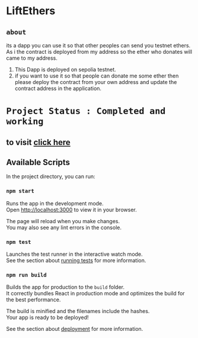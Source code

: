 # LiftEthers

## `about`

its a dapp you can use it so that other peoples can send you testnet ethers. As i the contract is deployed from my address so the ether who donates will came to my address.

1. This Dapp is deployed on sepolia testnet.
2. if you want to use it so that people can donate me some ether then please deploy the contract from your own address and update the contract address in the application.

# `Project Status : Completed and working`

## to visit [click here](https://liftethers.netlify.app/)

## Available Scripts

In the project directory, you can run:

### `npm start`

Runs the app in the development mode.\
Open [http://localhost:3000](http://localhost:3000) to view it in your browser.

The page will reload when you make changes.\
You may also see any lint errors in the console.

### `npm test`

Launches the test runner in the interactive watch mode.\
See the section about [running tests](https://facebook.github.io/create-react-app/docs/running-tests) for more information.

### `npm run build`

Builds the app for production to the `build` folder.\
It correctly bundles React in production mode and optimizes the build for the best performance.

The build is minified and the filenames include the hashes.\
Your app is ready to be deployed!

See the section about [deployment](https://facebook.github.io/create-react-app/docs/deployment) for more information.
